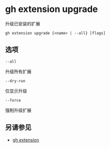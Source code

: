 # gh extension upgrade

升级已安装的扩展

```
gh extension upgrade {<name> | --all} [flags]
```

## 选项

`--all`

升级所有扩展

`--dry-run`

仅显示升级

`--force`

强制升级扩展

## 另请参见

- [gh extension](/gh_extension)
